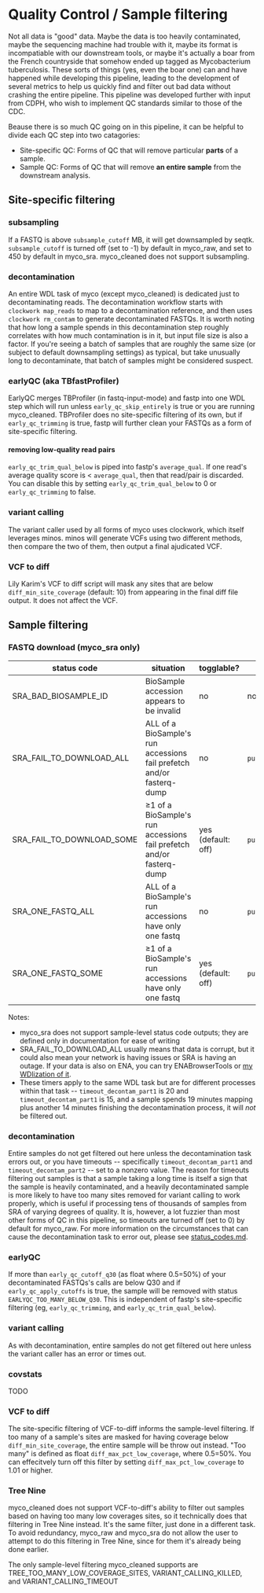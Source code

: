 # Quality Control / Sample filtering
Not all data is "good" data. Maybe the data is too heavily contaminated, maybe the sequencing machine had trouble with it, maybe its format is incompatiable with our downstream tools, or maybe it's actually a boar from the French countryside that somehow ended up tagged as Mycobacterium tuberculosis. These sorts of things (yes, even the boar one) can and have happened while developing this pipeline, leading to the development of several metrics to help us quickly find and filter out bad data without crashing the entire pipeline. This pipeline was developed further with input from CDPH, who wish to implement QC standards similar to those of the CDC.

Beause there is so much QC going on in this pipeline, it can be helpful to divide each QC step into two catagories:
* Site-specific QC: Forms of QC that will remove particular **parts** of a sample. 
* Sample QC: Forms of QC that will remove **an entire sample** from the downstream analysis.

## Site-specific filtering

### subsampling
If a FASTQ is above `subsample_cutoff` MB, it will get downsampled by seqtk. `subsample_cutoff` is turned off (set to -1) by default in myco_raw, and set to 450 by default in myco_sra. myco_cleaned does not support subsampling.

### decontamination
An entire WDL task of myco (except myco_cleaned) is dedicated just to decontaminating reads. The decontamination workflow starts with `clockwork map_reads` to map to a decontamination reference, and then uses `clockwork rm_contam` to generate decontaminated FASTQs. It is worth noting that how long a sample spends in this decontamination step roughly correlates with how much contamination is in it, but input file size is also a factor. If you're seeing a batch of samples that are roughly the same size (or subject to default downsampling settings) as typical, but take unusually long to decontaminate, that batch of samples might be considered suspect.

### earlyQC (aka TBfastProfiler)
EarlyQC merges TBProfiler (in fastq-input-mode) and fastp into one WDL step which will run unless `early_qc_skip_entirely` is true or you are running myco_cleaned. TBProfiler does no site-specific filtering of its own, but if `early_qc_trimming` is true, fastp will further clean your FASTQs as a form of site-specific filtering. 

#### removing low-quality read pairs
`early_qc_trim_qual_below` is piped into fastp's `average_qual`. If one read's average quality score is < `average_qual`, then that read/pair is discarded. You can disable this by setting `early_qc_trim_qual_below` to 0 or `early_qc_trimming` to false.

### variant calling
The variant caller used by all forms of myco uses clockwork, which itself leverages minos. minos will generate VCFs using two different methods, then compare the two of them, then output a final ajudicated VCF.

### VCF to diff
Lily Karim's VCF to diff script will mask any sites that are below `diff_min_site_coverage` (default: 10) from appearing in the final diff file output. It does not affect the VCF.

## Sample filtering

### FASTQ download (myco_sra only)
| status code               | situation                                                             | togglable?         | can crash pipeline?         |
|---------------------------|-----------------------------------------------------------------------|--------------------|-----------------------------|
| SRA_BAD_BIOSAMPLE_ID      | BioSample accession appears to be invalid                             | no                 | no                          |
| SRA_FAIL_TO_DOWNLOAD_ALL  | ALL of a BioSample's run accessions fail prefetch and/or fasterq-dump | no                 | `pull.fail_on_invalid`=true |
| SRA_FAIL_TO_DOWNLOAD_SOME | ≥1 of a BioSample's run accessions fail prefetch and/or fasterq-dump  | yes (default: off) | `pull.fail_on_invalid`=true |
| SRA_ONE_FASTQ_ALL         | ALL of a BioSample's run accessions have only one fastq               | no                 | `pull.fail_on_invalid`=true |
| SRA_ONE_FASTQ_SOME        | ≥1 of a BioSample's run accessions have only one fastq                | yes (default: off) | `pull.fail_on_invalid`=true |

Notes: 
* myco_sra does not support sample-level status code outputs; they are defined only in documentation for ease of writing
* SRA_FAIL_TO_DOWNLOAD_ALL usually means that data is corrupt, but it could also mean your network is having issues or SRA is having an outage. If your data is also on ENA, you can try ENABrowserTools or [my WDlization of it](https://github.com/aofarrel/enaBrowserTools-wdl).
* These timers apply to the same WDL task but are for different processes within that task -- `timeout_decontam_part1` is 20 and `timeout_decontam_part1` is 15, and a sample spends 19 minutes mapping plus another 14 minutes finishing the decontamination process, it will *not* be filtered out.

### decontamination
Entire samples do not get filtered out here unless the decontamination task errors out, or you have timeouts -- specifically `timeout_decontam_part1` and `timeout_decontam_part2` -- set to a nonzero value. The reason for timeouts filtering out samples is that a sample taking a long time is itself a sign that the sample is heavily contaminated, and a heavily decontaminated sample is more likely to have too many sites removed for variant calling to work properly, which is useful if processing tens of thousands of samples from SRA of varying degrees of quality. It is, however, a lot fuzzier than most other forms of QC in this pipeline, so timeouts are turned off (set to 0) by default for myco_raw. For more information on the circumstances that can cause the decontamination task to error out, please see [status_codes.md](./status_codes.md).

### earlyQC 
If more than `early_qc_cutoff_q30` (as float where 0.5=50%) of your decontaminated FASTQs's calls are below Q30 and if `early_qc_apply_cutoffs` is true, the sample will be removed with status `EARLYQC_TOO_MANY_BELOW_Q30`. This is independent of fastp's site-specific filtering (eg, `early_qc_trimming`, and `early_qc_trim_qual_below`).

### variant calling
As with decontamination, entire samples do not get filtered out here unless the variant caller has an error or times out.

### covstats
TODO

### VCF to diff
The site-specific filtering of VCF-to-diff informs the sample-level filtering. If too many of a sample's sites are masked for having coverage below `diff_min_site_coverage`, the entire sample will be throw out instead. "Too many" is defined as float `diff_max_pct_low_coverage`, where 0.5=50%. You can effecitvely turn off this filter by setting `diff_max_pct_low_coverage` to 1.01 or higher.

### Tree Nine
myco_cleaned does not support VCF-to-diff's ability to filter out samples based on having too many low coverages sites, so it technically does that filtering in Tree Nine instead. It's the same filter, just done in a different task. To avoid redundancy, myco_raw and myco_sra do not allow the user to attempt to do this filtering in Tree Nine, since for them it's already being done earlier.



The only sample-level filtering myco_cleaned supports are TREE_TOO_MANY_LOW_COVERAGE_SITES, VARIANT_CALLING_KILLED, and VARIANT_CALLING_TIMEOUT
